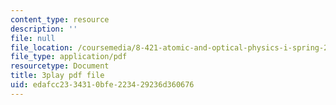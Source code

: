 ```yaml
---
content_type: resource
description: ''
file: null
file_location: /coursemedia/8-421-atomic-and-optical-physics-i-spring-2014/edafcc2334310bfe223429236d360676_Lgqpoct9kk8.pdf
file_type: application/pdf
resourcetype: Document
title: 3play pdf file
uid: edafcc23-3431-0bfe-2234-29236d360676
---
```

